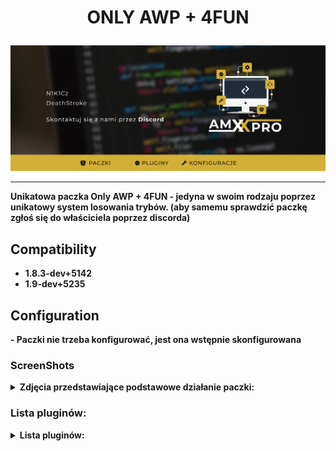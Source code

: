 <div align="center">
<h1><p></p>ONLY AWP + 4FUN<p></p></h1>
<img src="https://github.com/AmxxPro-pl/.github/blob/main/banner-new-2.png"></img>
</div>

---

<b> Unikatowa paczka Only AWP + 4FUN - jedyna w swoim rodzaju poprzez unikatowy system losowania trybów. (aby samemu sprawdzić paczkę zgłoś się do właściciela poprzez discorda)

## Compatibility
- 1.8.3-dev+5142
- 1.9-dev+5235

## Configuration

<b> - Paczki nie trzeba konfigurować, jest ona wstępnie skonfigurowana

### ScreenShots

<details>
	<summary><b>Zdjęcia przedstawiające podstawowe działanie paczki:</b></summary>
- Wiadomość o wylosowanym trybie na czat:
	
<img src="https://github.com/N1K1Cz/Only-AWP-4FUN/blob/main/zdj/czat_losowanie.png"></img>

- Wiadomość o wylosowanym trybie w hud:

<img src="https://github.com/N1K1Cz/Only-AWP-4FUN/blob/main/zdj/hud_losowanie.png"></img>

- Główne menu serwera:

<img src="https://github.com/N1K1Cz/Only-AWP-4FUN/blob/main/zdj/menu.png"></img>

- Wygląd hud:

<img src="https://github.com/N1K1Cz/Only-AWP-4FUN/blob/main/zdj/hud.png"></img>

</details>

### Lista pluginów:

<details>
<summary><b>Lista pluginów:</b></summary>

```
;//=-=-=-=-=-=-=-=-=-=-=-=-=-=-=-=-=-=-=-=-=-=-=-=-=-=-=-=-=-=-=-=-=-=-=-=-=-=-=-=//
;//=-=-=-=-=           ONLY AWP 2022 by N1K1Cz | AmxxPro.pl /\^-^/\      =-=-=-=-=//
;//=-=-=-=-=-=-=-=-=-=-=-=-=-=-=-=-=-=-=-=-=-=-=-=-=-=-=-=-=-=-=-=-=-=-=-=-=-=-=-=//

;//=-=-=-=-=-=-=-=-=-=-=-=-=-=-=-=-=-=-=-=-=-=-=-=-=-=-=-=-=-=-=-=-=-=-=-=-=-=-=-=//
;//=-=-=-=-=             Silnik i najwazniejsze pluginy     /\^-^/\      =-=-=-=-=//
;//=-=-=-=-=-=-=-=-=-=-=-=-=-=-=-=-=-=-=-=-=-=-=-=-=-=-=-=-=-=-=-=-=-=-=-=-=-=-=-=//

AWP_Silnik.amxx                             ; Glowny Silnik AWP
4FUN_AWP.amxx                               ; Silnik AWP 4 FUN
AWP_skiny.amxx                              ; Skiny

;//=-=-=-=-=-=-=-=-=-=-=-=-=-=-=-=-=-=-=-=-=-=-=-=-=-=-=-=-=-=-=-=-=-=-=-=-=-=-=-=//
;//=-=-=-=-=                       Pluginy Dodatkowe        /\^-^/\      =-=-=-=-=//
;//=-=-=-=-=-=-=-=-=-=-=-=-=-=-=-=-=-=-=-=-=-=-=-=-=-=-=-=-=-=-=-=-=-=-=-=-=-=-=-=//

AWP_unlimitedammo.amxx                      ; Nielimitowane ammo (potrzebne do dzialania silnika 4FUN)
AWP_hsonly.amxx                             ; only HS (wymagane do dzialania silnika 4FUN)
AWP_blokuj.amxx                             ; blokowanie kupna broni
AWP_bullet_dmg.amxx                         ; pokazuje dmg zadawane
AWP_ad_manager.amxx                         ; Reklamy say
AWP_admin_freelook.amxx                     ; jak sama nazwa wskazuje
AWP_admin_spec_esp.amxx                     ; wh admina po smierci
AWP_duszek_po_smierci.amxx                  ; Duszek po smierci
AWP_grenade_trail.amxx                      ; Linia rzutu granata
AWP_gamenamechanger.amxx                    ; zmiana nazwy gry (trzeba dopisać na końcu pliku amxx.cfg -      amx_gamename "nazwa")
AWP_flash.amxx                              ; kto nas oslepil
AWP_logs.amxx                               ; logi
AWP_granat_info.amxx                        ; info jaki granat rzucamy
AWP_inf_smierc.amxx                         ; 15 sek. info po smierci
AWP_Najlepszy.amxx                          ; Najlepszy gracz rundy
AWP_parachute.amxx                          ; spadochron
AWP_RoundSound.amxx                         ; Muzyka po rundzie
AWP_SpawnProtection.amxx                    ; protekcja spawn
AWP_ping.amxx                               ; kick za wysoki ping
AWP_sounds.amxx                             ; Dzwieki po killu
AWP_vip.amxx                                ; VIP
AWP_vip_dla_steam.amxx                      ; VIP za free dla steam
```
</details>
